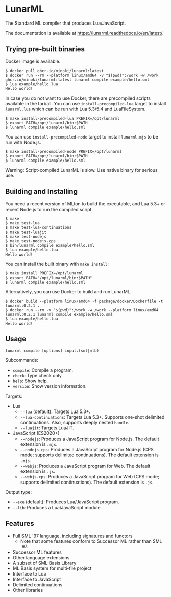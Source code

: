 # LunarML

The Standard ML compiler that produces Lua/JavaScript.

The documentation is available at <https://lunarml.readthedocs.io/en/latest/>.

## Trying pre-built binaries

Docker image is available.

```
$ docker pull ghcr.io/minoki/lunarml:latest
$ docker run --rm --platform linux/amd64 -v "$(pwd)":/work -w /work ghcr.io/minoki/lunarml:latest lunarml compile example/hello.sml
$ lua example/hello.lua
Hello world!
```

In case you do not want to use Docker, there are precompiled scripts available in the tarball.
You can use `install-precompiled-lua` target to install `lunarml.lua` which can be run with Lua 5.3/5.4 and LuaFileSystem.

```
$ make install-precompiled-lua PREFIX=/opt/lunarml
$ export PATH=/opt/lunarml/bin:$PATH
$ lunarml compile example/hello.sml
```

You can use `install-precompiled-node` target to install `lunarml.mjs` to be run with Node.js.

```
$ make install-precompiled-node PREFIX=/opt/lunarml
$ export PATH=/opt/lunarml/bin:$PATH
$ lunarml compile example/hello.sml
```

Warning: Script-compiled LunarML is slow. Use native binary for serious use.

## Building and Installing

You need a recent version of MLton to build the executable, and Lua 5.3+ or recent Node.js to run the compiled script.

```sh-session
$ make
$ make test-lua
$ make test-lua-continuations
$ make test-luajit
$ make test-nodejs
$ make test-nodejs-cps
$ bin/lunarml compile example/hello.sml
$ lua example/hello.lua
Hello world!
```

You can install the built binary with `make install`:

```
$ make install PREFIX=/opt/lunarml
$ export PATH="/opt/lunarml/bin:$PATH"
$ lunarml compile example/hello.sml
```

Alternatively, you can use Docker to build and run LunarML.

```sh-session
$ docker build --platform linux/amd64 -f package/docker/Dockerfile -t lunarml:0.2.1 .
$ docker run --rm -v "$(pwd)":/work -w /work --platform linux/amd64 lunarml:0.2.1 lunarml compile example/hello.sml
$ lua example/hello.lua
Hello world!
```

## Usage

```
lunarml compile [options] input.(sml|mlb)
```

Subcommands:

* `compile`: Compile a program.
* `check`: Type check only.
* `help`: Show help.
* `version`: Show version information.

Targets:

* Lua
    * `--lua` (default): Targets Lua 5.3+.
    * `--lua-continuations`: Targets Lua 5.3+. Supports one-shot delimited continuations. Also, supports deeply nested `handle`.
    * `--luajit`: Targets LuaJIT.
* JavaScript (ES2020+)
    * `--nodejs`: Produces a JavaScript program for Node.js. The default extension is `.mjs`.
    * `--nodejs-cps`: Produces a JavaScript program for Node.js (CPS mode; supports delimited continuations). The default extension is `.mjs`.
    * `--webjs`: Produces a JavaScript program for Web. The default extension is `.js`.
    * `--webjs-cps`: Produces a JavaScript program for Web (CPS mode; supports delimited continuations). The default extension is `.js`.

Output type:

* `--exe` (default): Produces Lua/JavaScript program.
* `--lib`: Produces a Lua/JavaScript module.

## Features

* Full SML '97 language, including signatures and functors
    * Note that some features conform to Successor ML rather than SML '97.
* Successor ML features
* Other language extensions
* A subset of SML Basis Library
* ML Basis system for multi-file project
* Interface to Lua
* Interface to JavaScript
* Delimited continuations
* Other libraries
